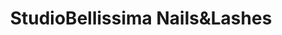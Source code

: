 ---
title: "StudioBellissima Nails&Lashes"
url: /dieburg/studiobellissima-nailsundlashes/
shop: Kosmetik
---